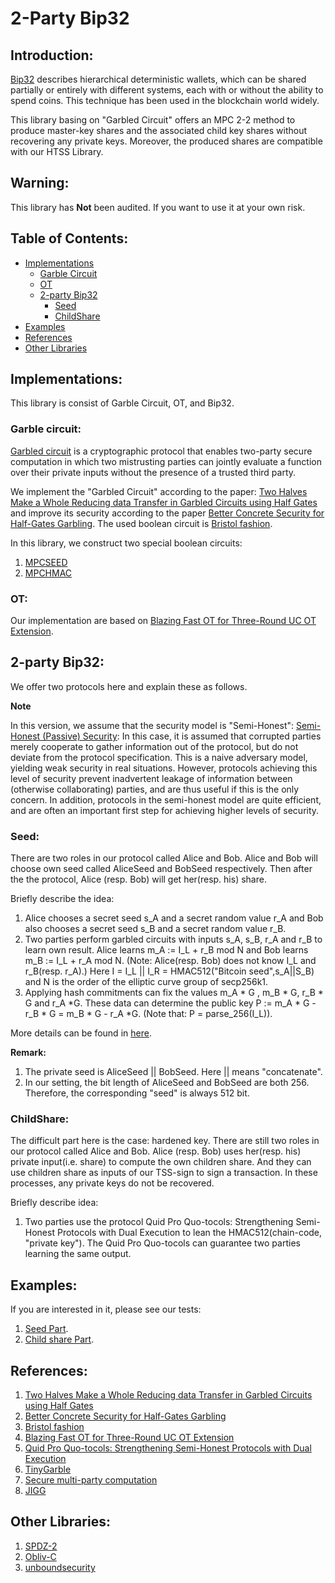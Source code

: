 
# 2-Party Bip32

## Introduction:

[Bip32](https://github.com/bitcoin/bips/blob/master/bip-0032.mediawiki) describes hierarchical deterministic wallets, which can be shared partially or entirely with different systems, each with or without the ability to spend coins. This technique has been used in the blockchain world widely.

This library basing on "Garbled Circuit" offers an MPC 2-2 method to produce master-key shares and the associated child key shares without recovering any private keys. Moreover, the produced shares are compatible with our HTSS Library.

## Warning:
This library has **Not** been audited. If you want to use it at your own risk.


## Table of Contents:

*	[Implementations](#implementation)
	*	[Garble Circuit](#Garblecircuit)
    *	[OT](#OT)
	*	[2-party Bip32](#Bip32)
		*	[Seed](#Seed)
		*	[ChildShare](#childshare)
*	[Examples](#Examples)
*	[References](#reference)
*	[Other Libraries](#Libraries)


<h2 id="implementation">Implementations:</h2>

This library is consist of Garble Circuit, OT, and Bip32.


<h3 id="Garblecircuit">Garble circuit:</h3>

[Garbled circuit](https://en.wikipedia.org/wiki/Garbled_circuit) is a cryptographic protocol that enables two-party secure computation in which two mistrusting parties can jointly evaluate a function over their private inputs without the presence of a trusted third party. 

We implement the "Garbled Circuit" according to the paper: [Two Halves Make a Whole Reducing data Transfer in Garbled Circuits using Half Gates](https://eprint.iacr.org/2014/756.pdf) and improve its security according to the paper [Better Concrete Security for Half-Gates Garbling](https://eprint.iacr.org/2019/1168.pdf).
The used boolean circuit is [Bristol fashion](https://homes.esat.kuleuven.be/~nsmart/MPC/).

In this library, we construct two special boolean circuits:
1. [MPCSEED](https://github.com/getamis/alice/tree/master/crypto/circuit/bristolFashion/MPCSEED.txt)
2. [MPCHMAC](https://github.com/getamis/alice/tree/master/crypto/circuit/bristolFashion/MPCHMAC.txt)


<h3 id="OT">OT:</h3>

Our implementation are based on [Blazing Fast OT for Three-Round UC OT Extension](https://eprint.iacr.org/2020/110.pdf).


<h2 id="Bip32">2-party Bip32:</h2>

We offer two protocols here and explain these as follows. 

**Note**

In this version, we assume that the security model is "Semi-Honest": 
[Semi-Honest (Passive) Security](https://en.wikipedia.org/wiki/Secure_multi-party_computation): In this case, it is assumed that corrupted parties merely cooperate to gather information out of the protocol, but do not deviate from the protocol specification. This is a naive adversary model, yielding weak security in real situations. However, protocols achieving this level of security prevent inadvertent leakage of information between (otherwise collaborating) parties, and are thus useful if this is the only concern. In addition, protocols in the semi-honest model are quite efficient, and are often an important first step for achieving higher levels of security.

<h3 id="Seed">Seed:</h3>

There are two roles in our protocol called Alice and Bob.
Alice and Bob will choose own seed called AliceSeed and BobSeed respectively. Then after the the protocol, Alice (resp. Bob) will get her(resp. his) share.

Briefly describe the idea:
1. Alice chooses a secret seed s_A and a secret random value r_A and Bob also chooses a secret seed s_B and a secret random value r_B. 
2. Two parties perform garbled circuits with inputs s_A, s_B, r_A and r_B to learn own result. 
Alice learns m_A := I_L + r_B mod N and Bob learns m_B := I_L + r_A mod N. (Note: Alice(resp. Bob) does not know I_L and r_B(resp. r_A).) Here I = I_L || I_R = HMAC512("Bitcoin seed",s_A||S_B) and
N is the order of the elliptic curve group of secp256k1.
3. Applying hash commitments can fix the values m_A * G , m_B * G, r_B * G and r_A *G. These data can determine the public key P := m_A * G - r_B * G = m_B * G - r_A *G.
(Note that: P = parse_256(I_L)).

More details can be found in [here](https://github.com/getamis/alice/tree/master/Bip32SimpleFlow.pdf).

**Remark:**

1. The private seed is AliceSeed || BobSeed. Here || means "concatenate".
2. In our setting, the bit length of AliceSeed and BobSeed are both 256. Therefore, the corresponding "seed" is always 512 bit.



<h3 id="ChildShare">ChildShare:</h3>
The difficult part here is 
the case: hardened key.
There are still two roles in our protocol called Alice and Bob.
Alice (resp. Bob) uses her(resp. his) private input(i.e. share) to compute the own children share. And they can use children share as inputs of our TSS-sign to sign a transaction. In these processes, any private keys do not be recovered.


Briefly describe idea:
1. Two parties use the protocol Quid Pro Quo-tocols: Strengthening Semi-Honest Protocols with Dual Execution to lean the HMAC512(chain-code, "private key").
The Quid Pro Quo-tocols can guarantee two parties learning the same output. 



<h2 id="Examples">Examples:</h2>
If you are interested in it, please see our tests:

1. [Seed Part](https://github.com/getamis/alice/tree/master/crypto/bip32/master/master_test.go).
2. [Child share Part](https://github.com/getamis/alice/tree/master/crypto/bip32/child/child_test.go).

<h2 id="reference">References:</h2>

1. [Two Halves Make a Whole Reducing data Transfer in Garbled Circuits using Half Gates](https://eprint.iacr.org/2014/756.pdf)
2. [Better Concrete Security for Half-Gates Garbling](https://eprint.iacr.org/2019/1168.pdf)
3. [Bristol fashion](https://homes.esat.kuleuven.be/~nsmart/MPC/)
4. [Blazing Fast OT for Three-Round UC OT Extension](https://eprint.iacr.org/2020/110.pdf)
5. [Quid Pro Quo-tocols: Strengthening Semi-Honest Protocols with Dual Execution](https://www.cs.umd.edu/~jkatz/papers/SP12.pdf)
6. [TinyGarble](https://github.com/esonghori/TinyGarble)
7. [Secure multi-party computation](https://en.wikipedia.org/wiki/Secure_multi-party_computation)
8. [JIGG](https://github.com/multiparty/jigg)


<h2 id="Libraries">Other Libraries:</h2>

1. [SPDZ-2](https://github.com/bristolcrypto/SPDZ-2)
2. [Obliv-C](https://oblivc.org)
3. [unboundsecurity](https://github.com/unboundsecurity/blockchain-crypto-mpc)
